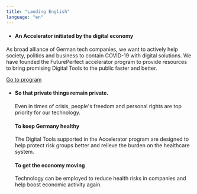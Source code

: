 ```yaml
---
title: "Landing English"
language: "en"
---
```


- #### An Accelerator initiated by the digital economy

As broad alliance of German tech companies, we want to actively help society, politics and business to contain COVID-19 with digital solutions. We have founded the FuturePerfect accelerator program to provide resources to bring promising Digital Tools to the public faster and better.

  [Go to program](/en/program)

- #### So that private things remain private.

  Even in times of crisis, people's freedom and personal rights are top priority for our technology.

  #### To keep Germany healthy

  The Digital Tools supported in the Accelerator program are designed to help protect risk groups better and relieve the burden on the healthcare system.

  #### To get the economy moving

  Technology can be employed to reduce health risks in companies and help boost economic activity again.
